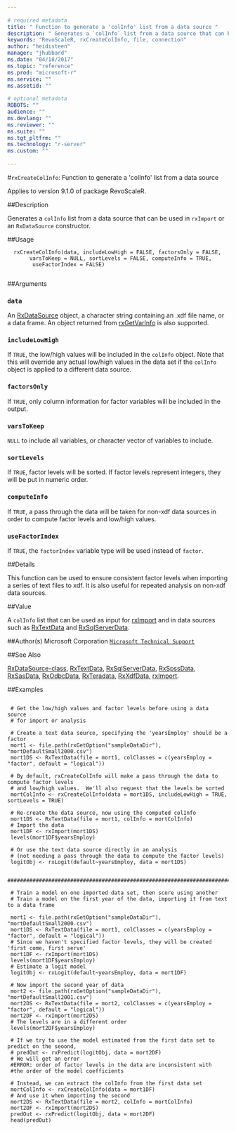 ```yaml
--- 
 
# required metadata 
title: " Function to generate a 'colInfo' list from a data source " 
description: " Generates a `colInfo` list from a data source that can be used in `rxImport` or an `RxDataSource` constructor. " 
keywords: "RevoScaleR, rxCreateColInfo, file, connection" 
author: "heidisteen" 
manager: "jhubbard" 
ms.date: "04/18/2017" 
ms.topic: "reference" 
ms.prod: "microsoft-r" 
ms.service: "" 
ms.assetid: "" 
 
# optional metadata 
ROBOTS: "" 
audience: "" 
ms.devlang: "" 
ms.reviewer: "" 
ms.suite: "" 
ms.tgt_pltfrm: "" 
ms.technology: "r-server" 
ms.custom: "" 
 
--- 
```

 
 
 #`rxCreateColInfo`:  Function to generate a 'colInfo' list from a data source 

 Applies to version 9.1.0 of package RevoScaleR.
 
 ##Description
 
Generates a `colInfo` list from a data source that can be used in `rxImport` or
an `RxDataSource` constructor.
 
 
 ##Usage

```   
  rxCreateColInfo(data, includeLowHigh = FALSE, factorsOnly = FALSE, 
       varsToKeep = NULL, sortLevels = FALSE, computeInfo = TRUE,
        useFactorIndex = FALSE)
 
```
 
 ##Arguments

   
    
 ### `data`
  An [RxDataSource](../../scaler/packagehelp/rxdatasource.md) object, a character string containing an .xdf file name, or a data frame.  An object returned from [rxGetVarInfo](../../scaler/packagehelp/rxgetvarinfoxdf.md) is also supported.  
  
    
 ### `includeLowHigh`
  If `TRUE`, the low/high values will be included in the `colInfo` object.  Note that this will override any actual low/high values in the data set if the `colInfo` object is applied to a different data source.  
  
    
 ### `factorsOnly`
  If `TRUE`, only column information for factor variables will be included in the output.  
  
  
    
 ### `varsToKeep`
  `NULL` to include all variables, or character vector of variables to include.  
  
  
    
 ### `sortLevels`
  If `TRUE`, factor levels will be sorted. If factor levels represent integers, they will be put in numeric order.    
  
    
 ### `computeInfo`
  If `TRUE`, a pass through the data will be taken for non-xdf data sources in order to compute factor levels and low/high values.  
  
    
 ### `useFactorIndex`
  If `TRUE`, the `factorIndex` variable type will be used instead of `factor`.  
  
 
 
 ##Details
 
This function can be used to ensure consistent factor levels when importing a series of text files to xdf.
It is also useful for repeated analysis on non-xdf data sources.
 
 
 ##Value
 
A `colInfo` list that can be used as input for [rxImport](../../scaler/packagehelp/rximport.md) and in data sources such as
[RxTextData](../../scaler/packagehelp/rxtextdata.md) and [RxSqlServerData](../../scaler/packagehelp/rxsqlserverdata.md).
 
 ##Author(s)
 Microsoft Corporation [`Microsoft Technical Support`](http://go.microsoft.com/fwlink/?LinkID=698556&clcid=0x409)
 
 
 ##See Also
 
[RxDataSource-class](../../scaler/packagehelp/rxdatasource-class.md),
[RxTextData](../../scaler/packagehelp/rxtextdata.md),
[RxSqlServerData](../../scaler/packagehelp/rxsqlserverdata.md),
[RxSpssData](../../scaler/packagehelp/rxspssdata.md),
[RxSasData](../../scaler/packagehelp/rxsasdata.md),
[RxOdbcData](../../scaler/packagehelp/rxodbcdata.md),
[RxTeradata](../../scaler/packagehelp/rxteradata.md),
[RxXdfData](../../scaler/packagehelp/rxxdfdata.md),
[rxImport](../../scaler/packagehelp/rximport.md).
   
 ##Examples

 ```
   
  # Get the low/high values and factor levels before using a data source
  # for import or analysis
  
  # Create a text data source, specifying the 'yearsEmploy' should be a factor
  mort1 <- file.path(rxGetOption("sampleDataDir"), "mortDefaultSmall2000.csv")
  mort1DS <- RxTextData(file = mort1, colClasses = c(yearsEmploy = "factor", default = "logical"))
  
  # By default, rxCreateColInfo will make a pass through the data to compute factor levels
  # and low/high values.  We'll also request that the levels be sorted
  mortColInfo <- rxCreateColInfo(data = mort1DS, includeLowHigh = TRUE, sortLevels = TRUE)
  
  # Re-create the data source, now using the computed colInfo
  mort1DS <- RxTextData(file = mort1, colInfo = mortColInfo)
  # Import the data
  mort1DF <- rxImport(mort1DS)
  levels(mort1DF$yearsEmploy)
  
  # Or use the text data source directly in an analysis 
  # (not needing a pass through the data to compute the factor levels)
  logitObj <- rxLogit(default~yearsEmploy, data = mort1DS)
  
  ##############################################################################################
  
  # Train a model on one imported data set, then score using another
  # Train a model on the first year of the data, importing it from text to a data frame
  
  mort1 <- file.path(rxGetOption("sampleDataDir"), "mortDefaultSmall2000.csv")
  mort1DS <- RxTextData(file = mort1, colClasses = c(yearsEmploy = "factor", default = "logical"))
  # Since we haven't specified factor levels, they will be created 'first come, first serve'
  mort1DF <- rxImport(mort1DS)
  levels(mort1DF$yearsEmploy)
  # Estimate a logit model
  logitObj <- rxLogit(default~yearsEmploy, data = mort1DF)
  
  # Now import the second year of data
  mort2 <- file.path(rxGetOption("sampleDataDir"), "mortDefaultSmall2001.csv")
  mort2DS <- RxTextData(file = mort2, colClasses = c(yearsEmploy = "factor", default = "logical"))
  mort2DF <- rxImport(mort2DS)
  # The levels are in a different order
  levels(mort2DF$yearsEmploy)
  
  # If we try to use the model estimated from the first data set to predict on the seoond,
  # predOut <- rxPredict(logitObj, data = mort2DF)
  # We will get an error
  #ERROR: order of factor levels in the data are inconsistent with
  #the order of the model coefficients
  
  # Instead, we can extract the colInfo from the first data set
  mortColInfo <- rxCreateColInfo(data = mort1DF)
  # And use it when importing the second
  mort2DS <- RxTextData(file = mort2, colInfo = mortColInfo)
  mort2DF <- rxImport(mort2DS)
  predOut <- rxPredict(logitObj, data = mort2DF)
  head(predOut)
  
 
```
 
 
 
